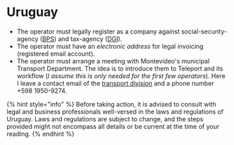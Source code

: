 # Uruguay

* The operator must legally register as a company against social-security-agency ([BPS](https://www.bps.gub.uy/19382/banco-de-prevision-social.html)) and tax-agency ([DGI](https://servicios.dgi.gub.uy/serviciosenlinea)).
* The operator must have an _electronic address_ for legal invoicing (registered email account).
* The operator must arrange a meeting with Montevideo's municipal Transport Department. The idea is to introduce them to Teleport and its workflow (_I assume this is only needed for the first few operators_). Here I leave a contact email of the [transport division](mailto:consultas.tpvp@imm.gub.uy) and a phone number +598 1950-9274.

{% hint style="info" %}
Before taking action, it is advised to consult with legal and business professionals well-versed in the laws and regulations of Uruguay. Laws and regulations are subject to change, and the steps provided might not encompass all details or be current at the time of your reading.
{% endhint %}
